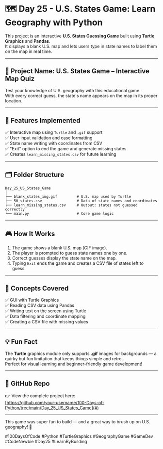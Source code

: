 # 🗺️ Day 25 - U.S. States Game: Learn Geography with Python

This project is an interactive **U.S. States Guessing Game** built using **Turtle Graphics** and **Pandas**.  
It displays a blank U.S. map and lets users type in state names to label them on the map in real time.

---

## 🚀 Project Name: U.S. States Game – Interactive Map Quiz

Test your knowledge of U.S. geography with this educational game.  
With every correct guess, the state's name appears on the map in its proper location.

---

## 🧠 Features Implemented

✅ Interactive map using `Turtle` and `.gif` support  
✅ User input validation and case formatting  
✅ State name writing with coordinates from CSV  
✅ "Exit" option to end the game and generate missing states  
✅ Creates `learn_missing_states.csv` for future learning

---

## 🗂️ Folder Structure

```
Day_25_US_States_Game
│
├── blank_states_img.gif         # U.S. map used by Turtle
├── 50_states.csv                # Data of state names and coordinates
├── learn_missing_states.csv     # Output: states not guessed correctly
└── main.py                      # Core game logic
```

---

## 🎮 How It Works

1. The game shows a blank U.S. map (GIF image).
2. The player is prompted to guess state names one by one.
3. Correct guesses display the state name on the map.
4. Typing `Exit` ends the game and creates a CSV file of states left to guess.

---

## 📌 Concepts Covered

✅ GUI with Turtle Graphics  
✅ Reading CSV data using Pandas  
✅ Writing text on the screen using Turtle  
✅ Data filtering and coordinate mapping  
✅ Creating a CSV file with missing values

---

## 💡 Fun Fact

The **Turtle** graphics module only supports **.gif** images for backgrounds — a quirky but fun limitation that keeps things simple and retro.  
Perfect for visual learning and beginner-friendly game development!

---

## 🔗 GitHub Repo

👉 View the complete project here:  
[https://github.com/your-username/100-Days-of-Python/tree/main/Day_25_US_States_Game](#)

---

This game was super fun to build — and a great way to brush up on U.S. geography! 🧠  

#100DaysOfCode #Python #TurtleGraphics #GeographyGame #GameDev #CodeNewbie #Day25 #LearnByBuilding
